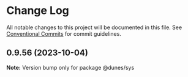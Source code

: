 # Change Log

All notable changes to this project will be documented in this file.
See [Conventional Commits](https://conventionalcommits.org) for commit guidelines.

## 0.9.56 (2023-10-04)

**Note:** Version bump only for package @dunes/sys
